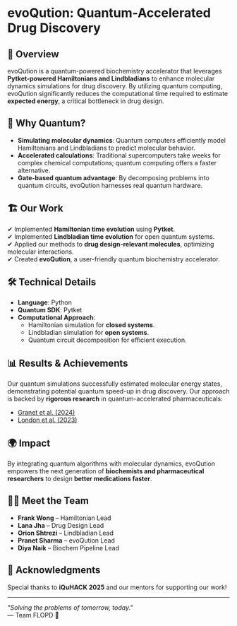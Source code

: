 # evoQution: Quantum-Accelerated Drug Discovery  

## 🚀 Overview  
evoQution is a quantum-powered biochemistry accelerator that leverages **Pytket-powered Hamiltonians and Lindbladians** to enhance molecular dynamics simulations for drug discovery. By utilizing quantum computing, evoQution significantly reduces the computational time required to estimate **expected energy**, a critical bottleneck in drug design.  

## 🔬 Why Quantum?  
- **Simulating molecular dynamics**: Quantum computers efficiently model Hamiltonians and Lindbladians to predict molecular behavior.  
- **Accelerated calculations**: Traditional supercomputers take weeks for complex chemical computations; quantum computing offers a faster alternative.  
- **Gate-based quantum advantage**: By decomposing problems into quantum circuits, evoQution harnesses real quantum hardware.  

## 🏗️ Our Work  
✔ Implemented **Hamiltonian time evolution** using **Pytket**.  
✔ Implemented **Lindbladian time evolution** for open quantum systems.  
✔ Applied our methods to **drug design-relevant molecules**, optimizing molecular interactions.  
✔ Created **evoQution**, a user-friendly quantum biochemistry accelerator.  

## 🛠️ Technical Details  
- **Language**: Python  
- **Quantum SDK**: Pytket  
- **Computational Approach**:  
  - Hamiltonian simulation for **closed systems**.  
  - Lindbladian simulation for **open systems**.  
  - Quantum circuit decomposition for efficient execution.  

## 📊 Results & Achievements  
Our quantum simulations successfully estimated molecular energy states, demonstrating potential quantum speed-up in drug discovery. Our approach is backed by **rigorous research** in quantum-accelerated pharmaceuticals:  
- [Granet et al. (2024)](https://arxiv.org/abs/2407.09993)  
- [London et al. (2023)](https://arxiv.org/abs/2311.15696)  

## 🌍 Impact  
By integrating quantum algorithms with molecular dynamics, evoQution empowers the next generation of **biochemists and pharmaceutical researchers** to design **better medications faster**.  

## 👨‍🔬 Meet the Team  
- **Frank Wong** – Hamiltonian Lead  
- **Lana Jha** – Drug Design Lead  
- **Orion Shtrezi** – Lindbladian Lead  
- **Pranet Sharma** – evoQution Lead  
- **Diya Naik** – Biochem Pipeline Lead  

## 🎉 Acknowledgments  
Special thanks to **iQuHACK 2025** and our mentors for supporting our work!  

---  
*"Solving the problems of tomorrow, today."*  
— Team FLOPD 🚀  
